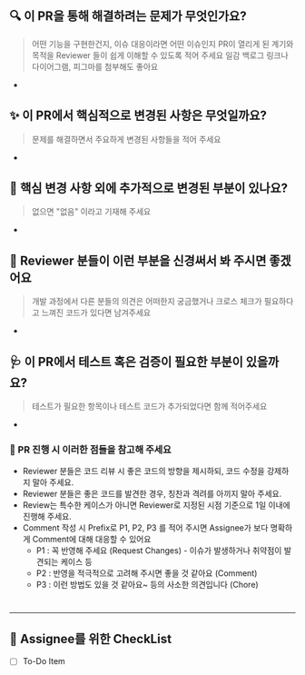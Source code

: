 ## 🔍️ 이 PR을 통해 해결하려는 문제가 무엇인가요?

>어떤 기능을 구현한건지, 이슈 대응이라면 어떤 이슈인지 PR이 열리게 된 계기와 목적을 Reviewer 들이 쉽게 이해할 수 있도록 적어 주세요
>일감 백로그 링크나 다이어그램, 피그마를 첨부해도 좋아요

*

## ✨ 이 PR에서 핵심적으로 변경된 사항은 무엇일까요?
> 문제를 해결하면서 주요하게 변경된 사항들을 적어 주세요
*

## 🔖 핵심 변경 사항 외에 추가적으로 변경된 부분이 있나요?
> 없으면 "없음" 이라고 기재해 주세요
*

## 🙏 Reviewer 분들이 이런 부분을 신경써서 봐 주시면 좋겠어요
> 개발 과정에서 다른 분들의 의견은 어떠한지 궁금했거나 크로스 체크가 필요하다고 느껴진 코드가 있다면 남겨주세요
*

## 🩺 이 PR에서 테스트 혹은 검증이 필요한 부분이 있을까요?
> 테스트가 필요한 항목이나 테스트 코드가 추가되었다면 함께 적어주세요
*

### 📌 PR 진행 시 이러한 점들을 참고해 주세요
* Reviewer 분들은 코드 리뷰 시 좋은 코드의 방향을 제시하되, 코드 수정을 강제하지 말아 주세요.
* Reviewer 분들은 좋은 코드를 발견한 경우, 칭찬과 격려를 아끼지 말아 주세요.
* Review는 특수한 케이스가 아니면 Reviewer로 지정된 시점 기준으로 1일 이내에 진행해 주세요.
* Comment 작성 시 Prefix로 P1, P2, P3 를 적어 주시면 Assignee가 보다 명확하게 Comment에 대해 대응할 수 있어요
    * P1 : 꼭 반영해 주세요 (Request Changes) - 이슈가 발생하거나 취약점이 발견되는 케이스 등
    * P2 : 반영을 적극적으로 고려해 주시면 좋을 것 같아요 (Comment)
    * P3 : 이런 방법도 있을 것 같아요~ 등의 사소한 의견입니다 (Chore)
#

---
## 📝 Assignee를 위한 CheckList
- [ ] To-Do Item